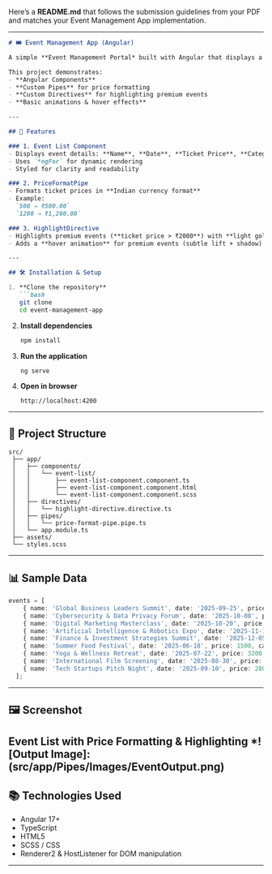 Here’s a **README.md** that follows the submission guidelines from your PDF and matches your Event Management App implementation.

---

````md
# 🎟️ Event Management App (Angular)

A simple **Event Management Portal* built with Angular that displays a list of upcoming events, formats ticket prices, and highlights premium events.

This project demonstrates:
- **Angular Components**
- **Custom Pipes** for price formatting
- **Custom Directives** for highlighting premium events
- **Basic animations & hover effects**

---

## 📌 Features

### 1. Event List Component
- Displays event details: **Name**, **Date**, **Ticket Price**, **Category**
- Uses `*ngFor` for dynamic rendering
- Styled for clarity and readability

### 2. PriceFormatPipe
- Formats ticket prices in **Indian currency format**
- Example:  
  `500 → ₹500.00`  
  `1200 → ₹1,200.00`

### 3. HighlightDirective
- Highlights premium events (**ticket price > ₹2000**) with **light gold background**
- Adds a **hover animation** for premium events (subtle lift + shadow)

---

## 🛠️ Installation & Setup

1. **Clone the repository**
   ```bash
   git clone 
   cd event-management-app
````

2. **Install dependencies**

   ```bash
   npm install
   ```

3. **Run the application**

   ```bash
   ng serve
   ```

4. **Open in browser**

   ```
   http://localhost:4200
   ```

---

## 📂 Project Structure

```
src/
 ├── app/
 │   ├── components/
 │   │   └── event-list/
 │   │       ├── event-list-component.component.ts
 │   │       ├── event-list-component.component.html
 │   │       └── event-list-component.component.scss
 │   ├── directives/
 │   │   └── highlight-directive.directive.ts
 │   ├── pipes/
 │   │   └── price-format-pipe.pipe.ts
 │   └── app.module.ts
 ├── assets/
 └── styles.scss
```

---

## 📊 Sample Data

```ts
events = [
    { name: 'Global Business Leaders Summit', date: '2025-09-25', price: 5500, category: 'Conference' },
    { name: 'Cybersecurity & Data Privacy Forum', date: '2025-10-08', price: 4800, category: 'Seminar' },
    { name: 'Digital Marketing Masterclass', date: '2025-10-20', price: 3500, category: 'Workshop' },
    { name: 'Artificial Intelligence & Robotics Expo', date: '2025-11-15', price: 6200, category: 'Expo' },
    { name: 'Finance & Investment Strategies Summit', date: '2025-12-05', price: 5000, category: 'Conference' },
    { name: 'Summer Food Festival', date: '2025-06-18', price: 1500, category: 'Festival' },
    { name: 'Yoga & Wellness Retreat', date: '2025-07-22', price: 3200, category: 'Workshop' },
    { name: 'International Film Screening', date: '2025-08-30', price: 900, category: 'Screening' },
    { name: 'Tech Startups Pitch Night', date: '2025-09-10', price: 2800, category: 'Conference' },
  ];
  ```

---

## 🖼️ Screenshot

**Event List with Price Formatting & Highlighting**
*![Output Image]:(src/app/Pipes/Images/EventOutput.png)
---

## 📚 Technologies Used

* Angular 17+
* TypeScript
* HTML5
* SCSS / CSS
* Renderer2 & HostListener for DOM manipulation

---


[GitHub]:https://github.com/ArunaChakali/Event_Management_using_Angular_Day20


